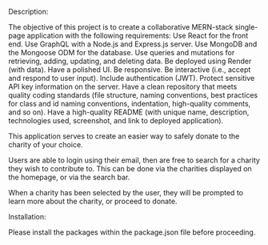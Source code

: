 Description:

The objective of this project is to create a collaborative MERN-stack single-page application with the following requirements:
Use React for the front end.
Use GraphQL with a Node.js and Express.js server.
Use MongoDB and the Mongoose ODM for the database.
Use queries and mutations for retrieving, adding, updating, and deleting data.
Be deployed using Render (with data).
Have a polished UI.
Be responsive.
Be interactive (i.e., accept and respond to user input).
Include authentication (JWT).
Protect sensitive API key information on the server.
Have a clean repository that meets quality coding standards (file structure, naming conventions, best practices for class and id naming conventions, indentation, high-quality comments, and so on).
Have a high-quality README (with unique name, description, technologies used, screenshot, and link to deployed application).

This application serves to create an easier way to safely donate to the charity of your choice.

Users are able to login using their email, then are free to search for a charity they wish to contribute to. This can be done via the charities displayed on the homepage, or via the search bar.

When a charity has been selected by the user, they will be prompted to learn more about the charity, or proceed to donate.

Installation:

Please install the packages within the package.json file before proceeding.

